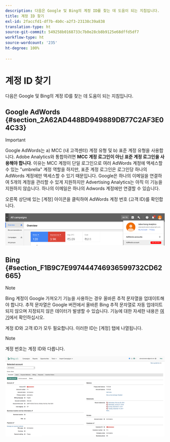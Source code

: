 ```yaml
---
description: 다음은 Google 및 Bing의 계정 ID를 찾는 데 도움이 되는 지침입니다.
title: 계정 ID 찾기
exl-id: 2faccfd1-df7b-4b0c-a2f3-23138c39a838
translation-type: ht
source-git-commit: 549258b0168733c7b0e28cb8b9125e68dffd5df7
workflow-type: ht
source-wordcount: '235'
ht-degree: 100%

---
```


# 계정 ID 찾기

다음은 Google 및 Bing의 계정 ID를 찾는 데 도움이 되는 지침입니다.

## Google AdWords {#section_2A62AD448BD949889DB77C2AF3E04C33}

>[!IMPORTANT]
>
>Google AdWords는 a) MCC (내 고객센터) 계정 유형 및 b) 표준 계정 유형을 사용합니다. Adobe Analytics와 통합하려면 **MCC 계정 로그인이 아닌 표준 계정 로그인을 사용해야 합니다**. 이유는 MCC 계정이 단일 로그인으로 여러 AdWords 계정에 액세스할 수 있는 &quot;umbrella&quot; 계정 역할을 하지만, 표준 계정 로그인은 로그인당 하나의 AdWords 계정에만 액세스할 수 있기 때문입니다. Google은 하나의 이메일을 연결하여 5개의 계정을 관리할 수 있게 지원하지만 Advertising Analytics는 아직 이 기능을 지원하지 않습니다. 하나의 이메일은 하나의 Adwords 계정에만 연결할 수 있습니다.

오른쪽 상단에 있는 [계정] 아이콘을 클릭하여 AdWords 계정 번호 (고객 ID)를 확인합니다.

![](assets/google_account.png)

## Bing {#section_F1B9C7E997444746936599732CD62665}

>[!NOTE]
>
>Bing 계정이 Google 가져오기 기능을 사용하는 경우 올바른 추적 문자열을 업데이트해야 합니다. 추적 문자열은 Google 버전에서 올바른 Bing 추적 문자열로 자동 업데이트되지 않으며 지정되지 않은 데이터가 발생할 수 있습니다. 기능에 대한 자세한 내용은 [여기](https://help.ads.microsoft.com/apex/index/3/en/50851/)에서 확인하십시오.

계정 ID와 고객 ID가 모두 필요합니다. 이러한 ID는 [계정] 탭에 나열됩니다.

>[!NOTE]
>
>계정 번호는 계정 ID와 다릅니다.

![](assets/bing_id.png)
